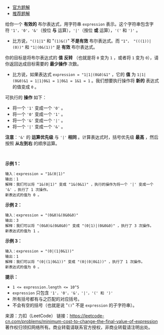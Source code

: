 * [官方题解](https://leetcode-cn.com/problems/minimum-cost-to-change-the-final-value-of-expression/solution/fan-zhuan-biao-da-shi-zhi-de-zui-shao-ca-s9ln/)
* [推荐题解](https://leetcode-cn.com/problems/minimum-cost-to-change-the-final-value-of-expression/solution/zhan-dong-tai-gui-hua-by-lucifer1004-7bsn/)

给你一个 **有效的** 布尔表达式，用字符串 ```expression``` 表示。这个字符串包含字符 ```'1'，'0'，'&'```（按位 **与** 运算），```'|'```（按位 **或** 运算），```'('``` 和 ```')'``` 。

* 比方说，```"()1|1"``` 和 "```(1)&()```" **不是有效** 布尔表达式。而 ```"1"， "(((1))|(0))"``` 和 ```"1|(0&(1))"``` 是 **有效** 布尔表达式。

你的目标是将布尔表达式的 **值** **反转** （也就是将 ```0``` 变为 ```1``` ，或者将 ```1``` 变为 ```0```），请你返回达成目标需要的 **最少操作** 次数。

* 比方说，如果表达式 ```expression = "1|1|(0&0)&1"``` ，它的 **值** 为 ```1|1|(0&0)&1 = 1|1|0&1 = 1|0&1 = 1&1 = 1``` 。我们想要执行操作将 **新的** 表达式的值变成 ```0``` 。

可执行的 **操作** 如下：

* 将一个 ```'1'``` 变成一个 ```'0'``` 。
* 将一个 ```'0'``` 变成一个 ```'1'``` 。
* 将一个 ```'&'``` 变成一个 ```'|'``` 。
* 将一个 ```'|'``` 变成一个 ```'&'``` 。

**注意**：```'&'``` 的 **运算优先级** 与 ```'|'``` **相同** 。计算表达式时，括号优先级 **最高** ，然后按照 **从左到右** 的顺序运算。

 

**示例 1：**
```
输入：expression = "1&(0|1)"
输出：1
解释：我们可以将 "1&(0|1)" 变成 "1&(0&1)" ，执行的操作为将一个 '|' 变成一个 '&' ，执行了 1 次操作。
新表达式的值为 0 。
```
**示例 2：**
```
输入：expression = "(0&0)&(0&0&0)"
输出：3
解释：我们可以将 "(0&0)&(0&0&0)" 变成 "(0|1)|(0&0&0)" ，执行了 3 次操作。
新表达式的值为 1 。
```
**示例 3：**
```
输入：expression = "(0|(1|0&1))"
输出：1
解释：我们可以将 "(0|(1|0&1))" 变成 "(0|(0|0&1))" ，执行了 1 次操作。
新表达式的值为 0 。
```

**提示：**

* ```1 <= expression.length <= 10^5```
* ```expression``` 只包含 ```'1'，'0'，'&'，'|'，'(' 和 ')'```
* 所有括号都有与之匹配的对应括号。
* 不会有空的括号（也就是说 "```()```" 不是 ```expression``` 的子字符串）。

来源：力扣（LeetCode）
链接：https://leetcode-cn.com/problems/minimum-cost-to-change-the-final-value-of-expression
著作权归领扣网络所有。商业转载请联系官方授权，非商业转载请注明出处。
